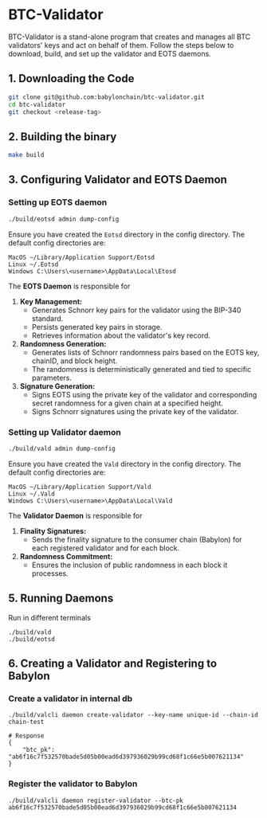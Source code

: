 # BTC-Validator

BTC-Validator is a stand-alone program that creates and manages all BTC validators' keys and act on behalf of them. Follow the steps below to download, build, and set up the validator and EOTS daemons.

## 1. Downloading the Code

```bash
git clone git@github.com:babylonchain/btc-validator.git
cd btc-validator
git checkout <release-tag>
```

## 2. Building the binary
```bash
make build
```

## 3. Configuring Validator and EOTS Daemon

###  Setting up EOTS daemon

```bash
./build/eotsd admin dump-config
```
Ensure you have created the `Eotsd` directory in the config directory. The default config directories are:

    MacOS ~/Library/Application Support/Eotsd 
    Linux ~/.Eotsd
    Windows C:\Users\<username>\AppData\Local\Etosd

The **EOTS Daemon** is responsible for

1.  **Key Management:**
    -   Generates Schnorr key pairs for the validator using the BIP-340 standard.
    -   Persists generated key pairs in storage.
    -   Retrieves information about the validator's key record.
2.  **Randomness Generation:**
    -   Generates lists of Schnorr randomness pairs based on the EOTS key, chainID, and block height.
    -   The randomness is deterministically generated and tied to specific parameters.
3.  **Signature Generation:**
    -   Signs EOTS using the private key of the validator and corresponding secret randomness for a given chain at a specified height.
    -   Signs Schnorr signatures using the private key of the validator.

### Setting up Validator daemon

```bash
./build/vald admin dump-config
```
Ensure you have created the `Vald` directory in the config directory. The default config directories are:

    MacOS ~/Library/Application Support/Vald 
    Linux ~/.Vald
    Windows C:\Users\<username>\AppData\Local\Vald

The **Validator Daemon** is responsible for
1.  **Finality Signatures:**
    -   Sends the finality signature to the consumer chain (Babylon) for each registered validator and for each block.
2.  **Randomness Commitment:**
    -   Ensures the inclusion of public randomness in each block it processes.

## 5. Running Daemons

Run in different terminals

    ./build/vald
    ./build/eotsd

## 6. Creating a Validator and Registering to Babylon

### Create a validator in internal db

    ./build/valcli daemon create-validator --key-name unique-id --chain-id chain-test
    
    # Response 
    {
        "btc_pk": "ab6f16c7f532570bade5d05b00ead6d397936029b99cd68f1c66e5b007621134"
    }


### Register the validator to Babylon
    ./build/valcli daemon register-validator --btc-pk ab6f16c7f532570bade5d05b00ead6d397936029b99cd68f1c66e5b007621134
